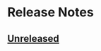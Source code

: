 # Release Notes

## [Unreleased](https://github.com/ixocreate/event-package/compare/0.1.0...develop)
